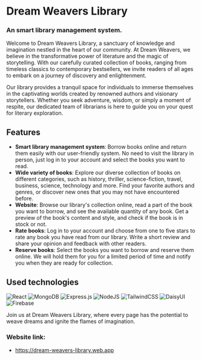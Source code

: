 # Dream Weavers Library
### An smart library management system.

Welcome to Dream Weavers Library, a sanctuary of knowledge and imagination nestled in the heart of our community. At Dream Weavers, we believe in the transformative power of literature and the magic of storytelling. With our carefully curated collection of books, ranging from timeless classics to contemporary bestsellers, we invite readers of all ages to embark on a journey of discovery and enlightenment.

Our library provides a tranquil space for individuals to immerse themselves in the captivating worlds created by renowned authors and visionary storytellers. Whether you seek adventure, wisdom, or simply a moment of respite, our dedicated team of librarians is here to guide you on your quest for literary exploration.

## Features

- **Smart library management system**: Borrow books online and return them easily with our user-friendly system. No need to visit the library in person, just log in to your account and select the books you want to read.
- **Wide variety of books**: Explore our diverse collection of books on different categories, such as history, thriller, science-fiction, travel, business, science, technology and more. Find your favorite authors and genres, or discover new ones that you may not have encountered before.
- **Website**: Browse our library's collection online, read a part of the book you want to borrow, and see the available quantity of any book. Get a preview of the book's content and style, and check if the book is in stock or not.
- **Rate books**: Log in to your account and choose from one to five stars to rate any book you have read from our library. Write a short review and share your opinion and feedback with other readers.
- **Reserve books**: Select the books you want to borrow and reserve them online. We will hold them for you for a limited period of time and notify you when they are ready for collection.

## Used technologies
![React](https://img.shields.io/badge/react-%2320232a.svg?style=for-the-badge&logo=react&logoColor=%2361DAFB)
![MongoDB](https://img.shields.io/badge/MongoDB-%234ea94b.svg?style=for-the-badge&logo=mongodb&logoColor=white)
![Express.js](https://img.shields.io/badge/express.js-%23404d59.svg?style=for-the-badge&logo=express&logoColor=%2361DAFB)
![NodeJS](https://img.shields.io/badge/node.js-6DA55F?style=for-the-badge&logo=node.js&logoColor=white)
![TailwindCSS](https://img.shields.io/badge/tailwindcss-%2338B2AC.svg?style=for-the-badge&logo=tailwind-css&logoColor=white)
![DaisyUI](https://img.shields.io/badge/daisyui-5A0EF8?style=for-the-badge&logo=daisyui&logoColor=white)
![Firebase](https://img.shields.io/badge/Firebase-039BE5?style=for-the-badge&logo=Firebase&logoColor=white)


Join us at Dream Weavers Library, where every page has the potential to weave dreams and ignite the flames of imagination.

### Website link: 
- https://dream-weavers-library.web.app
